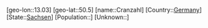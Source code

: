 ﻿---
location: [50.5,13.03]
type: City
tags:
- geo/City


SpocWebEntityId: 29670
isDeleted: false
confidential: public

---
[geo-lon::13.03]
[geo-lat::50.5]
[name::Cranzahl]
[Country::[Germany](geo/Continent/Europe/Germany.md)]
[State::[Sachsen](geo/Continent/Europe/Germany/Sachsen.md)]
[Population::]
[Unknown::]


